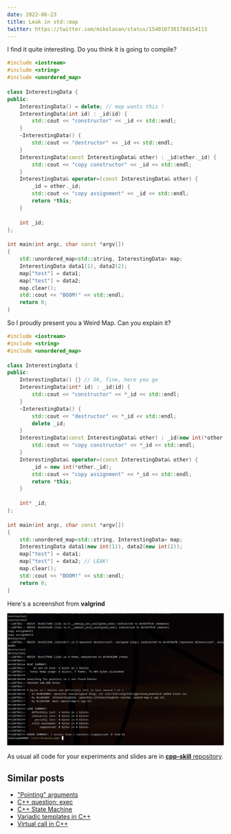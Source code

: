 ```yaml
---
date: 2022-06-23
title: Leak in std::map
twitter: https://twitter.com/mikolasan/status/1540107301784154113
---
```


I find it quite interesting. Do you think it is going to compile?

```cpp
#include <iostream>
#include <string>
#include <unordered_map>

class InterestingData {
public:
    InterestingData() = delete; // map wants this !
    InterestingData(int id) : _id(id) {
        std::cout << "constructor" << _id << std::endl;
    }
    ~InterestingData() {
        std::cout << "destructor" << _id << std::endl;
    }
    InterestingData(const InterestingData& other) : _id(other._id) {
        std::cout << "copy constructor" << _id << std::endl;
    }
    InterestingData& operator=(const InterestingData& other) {
        _id = other._id;
        std::cout << "copy assignment" << _id << std::endl;
        return *this;
    }

    int _id;
};

int main(int argc, char const *argv[])
{
    std::unordered_map<std::string, InterestingData> map;
    InterestingData data1(1), data2(2);
    map["test"] = data1;
    map["test"] = data2;
    map.clear();
    std::cout << "BOOM!" << std::endl;
    return 0;
}
```

So I proudly present you a Weird Map. Can you explain it?

```cpp
#include <iostream>
#include <string>
#include <unordered_map>

class InterestingData {
public:
    InterestingData() {} // Ok, fine, here you go
    InterestingData(int* id) : _id(id) {
        std::cout << "constructor" << *_id << std::endl;
    }
    ~InterestingData() {
        std::cout << "destructor" << *_id << std::endl;
        delete _id;
    }
    InterestingData(const InterestingData& other) : _id(new int(*other._id)) {
        std::cout << "copy constructor" << *_id << std::endl;
    }
    InterestingData& operator=(const InterestingData& other) {
        _id = new int(*other._id);
        std::cout << "copy assignment" << *_id << std::endl;
        return *this;
    }

    int* _id;
};

int main(int argc, char const *argv[])
{
    std::unordered_map<std::string, InterestingData> map;
    InterestingData data1(new int(1)), data2(new int(2));
    map["test"] = data1;
    map["test"] = data2; // LEAK!
    map.clear();
    std::cout << "BOOM!" << std::endl;
    return 0;
}
```

Here's a screenshot from **valgrind**

![a screenshot from valgrind](./cpp-map-leak.png)


As usual all code for your experiments and slides are in [**cpp-skill** repository](https://github.com/mikolasan/cpp-skill/tree/master/weird_map).


## Similar posts

- ["Pointing" arguments](/blog/cpp-pointing-arguments)
- [C++ question: exec](/blog/cpp-question-exec)
- [C++ State Machine](/blog/cpp-state-machine)
- [Variadic templates in C++](/blog/cpp-variadic-templates)
- [Virtual call in C++](/blog/cpp-virtual-call)